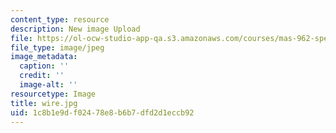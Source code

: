 ```yaml
---
content_type: resource
description: New image Upload
file: https://ol-ocw-studio-app-qa.s3.amazonaws.com/courses/mas-962-special-topics-new-textiles-spring-2010/1c8b1e9df02478e8b6b7dfd2d1eccb92_wire.jpg
file_type: image/jpeg
image_metadata:
  caption: ''
  credit: ''
  image-alt: ''
resourcetype: Image
title: wire.jpg
uid: 1c8b1e9d-f024-78e8-b6b7-dfd2d1eccb92
---
```

